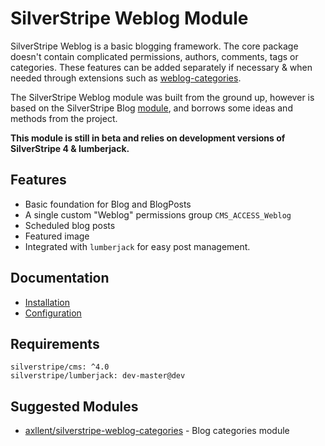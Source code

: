 # SilverStripe Weblog Module

SilverStripe Weblog is a basic blogging framework. The core package doesn't contain complicated
permissions, authors, comments, tags or categories. These features can be added separately
if necessary & when needed through extensions such as
[weblog-categories](https://github.com/axllent/silverstripe-weblog-categories).

The SilverStripe Weblog module was built from the ground up, however is based on the SilverStripe Blog
[module](https://github.com/silverstripe/silverstripe-blog), and borrows some ideas and methods
from the project.

**This module is still in beta and relies on development versions of SilverStripe 4 & lumberjack.**


## Features

- Basic foundation for Blog and BlogPosts
- A single custom "Weblog" permissions group `CMS_ACCESS_Weblog`
- Scheduled blog posts
- Featured image
- Integrated with `lumberjack` for easy post management.


## Documentation

- [Installation](docs/en/Installation.md)
- [Configuration](docs/en/Configuration.md)


## Requirements

```
silverstripe/cms: ^4.0
silverstripe/lumberjack: dev-master@dev
```

## Suggested Modules

- [axllent/silverstripe-weblog-categories](https://github.com/axllent/silverstripe-weblog-categories) - Blog categories module
